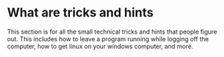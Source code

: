 # What are tricks and hints

This section is for all the small technical tricks and hints that people figure
out. This includes how to leave a program running while logging off the computer,
how to get linux on your windows computer, and more.
